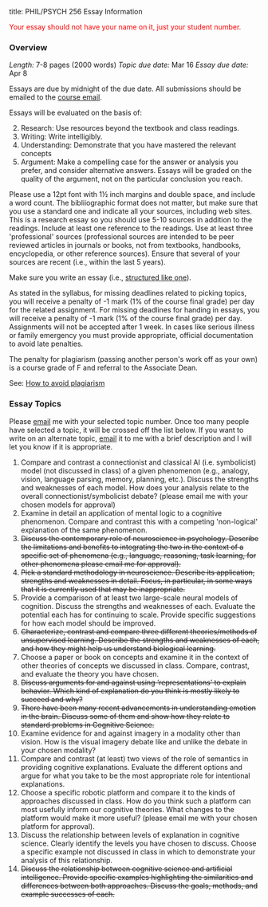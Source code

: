 title: PHIL/PSYCH 256 Essay Information

<span style="color:red">Your essay should not have your name on it, just your student number.</span>

### Overview

*Length:* 7-8 pages (2000 words)
*Topic due date:* Mar 16
*Essay due date:* Apr 8

Essays are due by midnight of the due date.  All submissions should be emailed to the [course email](mailto:cogsci300@gmail.com).  

Essays will be evaluated on the basis of:

2. Research: Use resources beyond the textbook and class readings.
3. Writing: Write intelligibly.
3. Understanding: Demonstrate that you have mastered the relevant concepts
4. Argument: Make a compelling case for the answer or analysis you prefer, and consider alternative answers. Essays will be graded on the quality of the argument, not on the particular conclusion you reach.

Please use a 12pt font with 1½ inch margins and double space, and include a word count. The bibliiographic format does not matter, but make sure that you use a standard one and indicate all your sources, including web sites. This is a research essay so you should use 5-10 sources in addition to the readings. Include at least one reference to the readings. Use at least three 'professional' sources (professional sources are intended to be peer reviewed articles in journals or books, not from textbooks, handbooks, encyclopedia, or other reference sources). Ensure that several of your sources are recent (i.e., within the last 5 years).

Make sure you write an essay (i.e., [structured like one](http://www.sfu.ca/philosophy/resources/writing.html)).

As stated in the syllabus, for missing deadlines related to picking topics, you will receive a penalty of -1 mark (1% of the course final grade) per day for the related assignment. For missing deadlines for handing in essays, you will receive a penalty of -1 mark (1% of the course final grade) per day. Assignments will not be accepted after 1 week.  In cases like serious illness or family emergency you must provide appropriate, official documentation to avoid late penalties.

The penalty for plagiarism (passing another person's work off as your own) is a course
grade of F and referral to the Associate Dean.

See: [How to avoid plagiarism](https://uwaterloo.ca/arts/undergraduate/student-support/academic-standing-understanding-your-unofficial-transcript/ethical-behaviour)

### Essay Topics

Please [email](mailto:philpsych256@gmail.com) me with your selected topic number.  Once too many people have selected a topic, it will be crossed off the list below.  If you want to write on an alternate topic, [email](mailto:philpsych256@gmail.com) it to me with a brief description and I will let you know if it is appropriate. 

1. Compare and contrast a connectionist and classical AI (i.e. symbolicist) model (not discussed in class) of a given phenomenon (e.g., analogy, vision, language parsing, memory, planning, etc.). Discuss the strengths and weaknesses of each model. How does your analysis relate to the overall connectionist/symbolicist debate? (please email me with your chosen models for approval)
1. Examine in detail an application of mental logic to a cognitive phenomenon. Compare and contrast this with a competing 'non-logical' explanation of the same phenomenon.
1. <strike>Discuss the contemporary role of neuroscience in psychology. Describe the limitations and benefits to integrating the two in the context of a specific set of phenomena (e.g., language, reasoning, task learning, for other phenomena please email me for approval).</strike>
1. <strike>Pick a standard methodology in neuroscience. Describe its application, strengths and weaknesses in detail. Focus, in particular, in some ways that it is currently used that may be inappropriate.</strike>
1. Provide a comparison of at least two large-scale neural models of cognition. Discuss the strengths and weaknesses of each.  Evaluate the potential each has for continuing to scale. Provide specific suggestions for how each model should be improved.
1. <strike>Characterize, contrast and compare three different theories/methods of unsupervised learning. Describe the strengths and weaknesses of each, and how they might help us understand biological learning.</strike>
1. Choose a paper or book on concepts and examine it in the context of other theories of concepts we discussed in class. Compare, contrast, and evaluate the theory you have chosen.
1. <strike>Discuss arguments for and against using ‘representations’ to explain behavior. Which kind of explanation do you think is mostly likely to succeed and why?</strike>
1. <strike>There have been many recent advancements in understanding emotion in the brain. Discuss some of them and show how they relate to standard problems in Cognitive Science.</strike>
1. Examine evidence for and against imagery in a modality other than vision. How is the visual imagery debate like and unlike the debate in your chosen modality?
1. Compare and contrast (at least) two views of the role of semantics in providing cognitive explanations. Evaluate the different options and argue for what you take to be the most appropriate role for intentional explanations.
1. Choose a specific robotic platform and compare it to the kinds of approaches discussed in class. How do you think such a platform can most usefully inform our cognitive theories. What changes to the platform would make it more useful? (please email me with your chosen platform for approval).
1. Discuss the relationship between levels of explanation in cognitive science. Clearly identify the levels you have chosen to discuss. Choose a specific example not discussed in class in which to demonstrate your analysis of this relationship.
1. <strike>Discuss the relationship between cognitive science and artificial intelligence. Provide specific examples highlighting the similarities and differences between both approaches. Discuss the goals, methods, and example successes of each.</strike>